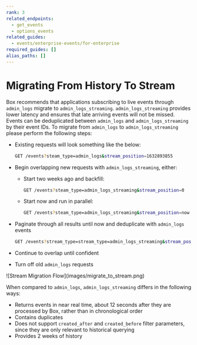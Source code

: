 ```yaml
---
rank: 3
related_endpoints:
  - get_events
  - options_events
related_guides:
  - events/enterprise-events/for-enterprise
required_guides: []
alias_paths: []
---
```


# Migrating From History To Stream

Box recommends that applications subscribing to live events through
`admin_logs` migrate to `admin_logs_streaming`. `admin_logs_streaming` provides
lower latency and ensures that late arriving events will not be missed. Events
can be deduplicated between `admin_logs` and `admin_logs_streaming` by their
event IDs. To migrate from `admin_logs` to `admin_logs_streaming` please
perform the following steps:

* Existing requests will look something like the below:
  
  ```sh
  GET /events?steam_type=admin_logs&stream_position=1632893855
  ```

* Begin overlapping new requests with `admin_logs_streaming`, either:
  * Start two weeks ago and backfill:

    ```sh
    GET /events?steam_type=admin_logs_streaming&stream_position=0
    ```

  * Start now and run in parallel:

    ```sh
    GET /events?steam_type=admin_logs_streaming&stream_position=now
    ```

* Paginate through all results until now and deduplicate with `admin_logs`
  events

    ```sh
    GET /events?stream_type=stream_type=admin_logs_streaming&stream_position=1632893855
    ```

* Continue to overlap until confident
* Turn off old `admin_logs` requests

<ImageFrame center shadow border>
![Stream Migration Flow](images/migrate_to_stream.png)
</ImageFrame>

When compared to `admin_logs`, `admin_logs_streaming` differs in the
following ways:

* Returns events in near real time, about 12 seconds after they are
  processed by Box, rather than in chronological order
* Contains duplicates
* Does not support `created_after` and `created_before` filter parameters,
  since they are only relevant to historical querying
* Provides 2 weeks of history

